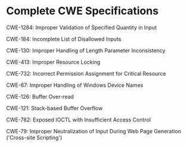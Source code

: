 

# Complete CWE Specifications

CWE-1284: Improper Validation of Specified Quantity in Input

CWE-184: Incomplete List of Disallowed Inputs

CWE-130: Improper Handling of Length Parameter Inconsistency

CWE-413: Improper Resource Locking

CWE-732: Incorrect Permission Assignment for Critical Resource

CWE-67: Improper Handling of Windows Device Names

CWE-126: Buffer Over-read

CWE-121: Stack-based Buffer Overflow

CWE-782: Exposed IOCTL with Insufficient Access Control

CWE-79: Improper Neutralization of Input During Web Page Generation ('Cross-site Scripting')